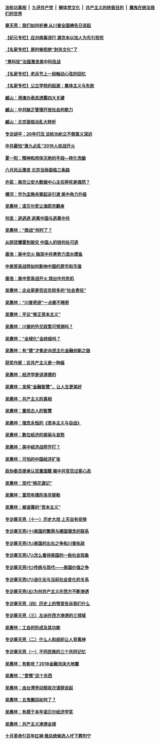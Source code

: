 ####  [法轮功真相](../../../../basic/blob/master/README.md?t=07020202) &nbsp;|&nbsp; [九评共产党](../../../../9ping.md/blob/master/README.md?t=07020202) &nbsp;|&nbsp; [解体党文化](../../../../jtdwh.md/blob/master/README.md?t=07020202)  &nbsp;|&nbsp; [共产主义的终极目的](../../../../gczydzjmd.md/blob/master/README.md?t=07020202) &nbsp;|&nbsp; [魔鬼在统治我们的世界](../../../../mgztzwmdsj.md/blob/master/README.md?t=07020202) 

#### [章天亮：我们如何祈祷 从川普全国祷告日说起](../pages/nsc423/n11944627.md?t=07020202) 

#### [【纪元专栏】应对病毒流行 渥京未以加人为先引担忧](../pages/nsc423/n11875714.md?t=07020202) 

#### [【名家专栏】是时候拒绝“封杀文化”了](../pages/nsc423/n11814093.md?t=07020202) 

#### [“黑科技”治国激发美中科技战](../pages/nsc423/n11638056.md?t=07020202) 

#### [【名家专栏】老兵节上一段触动心弦的回忆](../pages/nsc423/n11646016.md?t=07020202) 

#### [【名家专栏】公立学校的起源：集体主义与失败](../pages/nsc423/n11601833.md?t=07020202) 

#### [臧山：港澳办表态透露四大关键](../pages/nsc423/n11421628.md?t=07020202) 

#### [臧山：中共缺乏管理开放社会的能力](../pages/nsc423/n11407457.md?t=07020202) 

#### [臧山：北京面临治乱大转折](../pages/nsc423/n11406895.md?t=07020202) 

#### [专访胡平：20年打压 法轮功屹立不倒意义深远](../pages/nsc423/n11398800.md?t=07020202) 

#### [中共最怕“逢九必乱”2019人权战开火](../pages/nsc423/n11385248.md?t=07020202) 

#### [夏一阳：精神和肉体灭绝的手段—转化洗脑](../pages/nsc423/n11368250.md?t=07020202) 

#### [六月风云激变 北京当局面临三条路](../pages/nsc423/n11313668.md?t=07020202) 

#### [许茹：南京公安大数据中心主任猝死是偶然？](../pages/nsc423/n11064744.md?t=07020202) 

#### [横河：华为孟晚舟案起诉引渡 美中角力升级](../pages/nsc423/n11027230.md?t=07020202) 

#### [吴惠林：诺贝尔奖让海耶克翻身](../pages/nsc423/n10890049.md?t=07020202) 

#### [何坚：逃逃逃 逃离中国与逃离中共](../pages/nsc423/n10592891.md?t=07020202) 

#### [吴惠林：“商战”何时了？](../pages/nsc423/n10573558.md?t=07020202) 

#### [从网贷爆雷到股灾 中国人的钱何处可逃](../pages/nsc423/n10572800.md?t=07020202) 

#### [唐浩：美中交火 隐现中共黑势力混水摸鱼](../pages/nsc423/n10544040.md?t=07020202) 

#### [中美贸易战将如何影响中国的房市和币值](../pages/nsc423/n10543697.md?t=07020202) 

#### [唐浩：美中贸易战开火 烧出中共危机](../pages/nsc423/n10540126.md?t=07020202) 

#### [吴惠林：企业家是否应负较多的“社会责任”](../pages/nsc423/n10535022.md?t=07020202) 

#### [吴惠林：“川普奇迹”一点都不稀奇](../pages/nsc423/n10512808.md?t=07020202) 

#### [吴惠林：平议“修正资本主义”](../pages/nsc423/n10495724.md?t=07020202) 

#### [吴惠林：川普的外交政策可预测吗？](../pages/nsc423/n10462387.md?t=07020202) 

#### [吴惠林：“全球化”会终结吗？](../pages/nsc423/n10452838.md?t=07020202) 

#### [吴惠林：有“德”才能走向民主化金融创新之路](../pages/nsc423/n10432292.md?t=07020202) 

#### [获奖作家：这共产主义是一种癌](../pages/nsc423/n10431541.md?t=07020202) 

#### [吴惠林：经济学是讲道德的](../pages/nsc423/n10398014.md?t=07020202) 

#### [吴惠林：发挥“金融智慧”，让人生更美好](../pages/nsc423/n10375019.md?t=07020202) 

#### [吴惠林：共产主义的真相](../pages/nsc423/n10351394.md?t=07020202) 

#### [吴惠林：重拾古人的智慧](../pages/nsc423/n10337691.md?t=07020202) 

#### [吴惠林：理念永恒的《资本主义与自由》](../pages/nsc423/n10316274.md?t=07020202) 

#### [吴惠林：数位经济的美丽与哀愁](../pages/nsc423/n10292946.md?t=07020202) 

#### [吴惠林：美中经济战将开打？](../pages/nsc423/n10258825.md?t=07020202) 

#### [吴惠林：可怕的中国经济扩张](../pages/nsc423/n10219147.md?t=07020202) 

#### [政协委员提承认双重国籍 揭中共官员过客心态](../pages/nsc423/n10208809.md?t=07020202) 

#### [吴惠林：现代“桃花源记”](../pages/nsc423/n10185234.md?t=07020202) 

#### [吴惠林：富而有德的洛克斐勒](../pages/nsc423/n10142264.md?t=07020202) 

#### [吴惠林：被诬蔑的“资本主义”](../pages/nsc423/n10124816.md?t=07020202) 

#### [专访章天亮（十一）历史大戏 上天自有安排](../pages/nsc423/n10094905.md?t=07020202) 

#### [专访章天亮(十)美国的繁荣与建国理念的联系](../pages/nsc423/n10094899.md?t=07020202) 

#### [专访章天亮(九)美国的左右之争和川普执政](../pages/nsc423/n10094889.md?t=07020202) 

#### [专访章天亮(八)怎么看待美国的一些社会现象](../pages/nsc423/n10094857.md?t=07020202) 

#### [专访章天亮(七)传统与现代——美国价值之争](../pages/nsc423/n10093140.md?t=07020202) 

#### [专访章天亮(六)进化论与当前社会变化的关系](../pages/nsc423/n10092036.md?t=07020202) 

#### [专访章天亮(五)为何共产主义在西方不断渗透](../pages/nsc423/n10083620.md?t=07020202) 

#### [专访章天亮（四）历史上的预言告诉我们什么](../pages/nsc423/n10083606.md?t=07020202) 

#### [专访章天亮（三）左派在西方渗透的三领域](../pages/nsc423/n10081115.md?t=07020202) 

#### [吴惠林：工会的形成及其功能](../pages/nsc423/n10080633.md?t=07020202) 

#### [专访章天亮（二）什么人和组织让人背离神](../pages/nsc423/n10076637.md?t=07020202) 

#### [专访章天亮（一）不同民族的三个共同记忆](../pages/nsc423/n10074188.md?t=07020202) 

#### [吴惠林：有影呒？2018金融泡沫大地震](../pages/nsc423/n10040534.md?t=07020202) 

#### [吴惠林：“爱情”这个东西](../pages/nsc423/n10019423.md?t=07020202) 

#### [吴惠林：由台湾劳动部政次请辞说起](../pages/nsc423/n9979679.md?t=07020202) 

#### [吴惠林：五鬼搬运如何了？](../pages/nsc423/n9925338.md?t=07020202) 

#### [吴惠林：有感于本年诺贝尔经济学奖](../pages/nsc423/n9871883.md?t=07020202) 

#### [吴惠林：共产主义渗透全球](../pages/nsc423/n9812748.md?t=07020202) 

#### [十月革命引百年红祸 俄总统候选人吁下葬列宁](../pages/nsc423/n9810182.md?t=07020202) 

